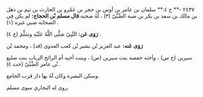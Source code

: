 ٢٤٣٧ -** خ ٤:** سلمان بن عامر بن أوس بن حجر بن عَمْرو بن الحارث بن تيم بن ذهل بن مالك بن سعد بن بكر بن ضبة الضِّبِّيّ (٣) ، لَهُ صحبة.**قال مسلم بْن الحجاج:** لم يكن فِي الصحابة ضبي غيره (١) .

**رَوَى عَن:** النَّبِيّ صَلَّى اللَّهُ عَلَيْهِ وسَلَّمَ (خ ٤) .

**رَوَى عَنه:** عبد العزيز بْن بشير بْن كعب العدوي (قد) ، ومحمد بْن

سيرين (خ س) ، وأخته حفصة بنت سيرين (س) ، وبنت أخيه أم الرائح الرباب بنت صليع بْن عامر الضِّبِّيّ (خت ٤) .

وسكن البصرة وكان لَهُ بها دار قرب الجامع.

روى له البخاري سوى مسلم.